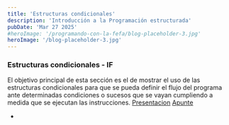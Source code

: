 ```yaml
---
title: 'Estructuras condicionales'
description: 'Introducción a la Programación estructurada'
pubDate: 'Mar 27 2025'
#heroImage: '/programando-con-la-fefa/blog-placeholder-3.jpg'
heroImage: '/blog-placeholder-3.jpg'
---
```


### Estructuras condicionales - IF
El objetivo principal de esta sección es el de mostrar el uso de las estructuras condicionales para que se pueda definir el flujo del programa ante determinadas condiciones o sucesos que se vayan cumpliendo a medida que se ejecutan las instrucciones. 
<a href="https://docs.google.com/presentation/d/1zV8UJOZD9_im26ojOXgirglkjbnNm7WTQrsHeiumIRc/" target="_blank">Presentacion</a>
<a href="https://docs.google.com/document/d/1bA8mvIVOObnsjZ5ylbnpBb6s5xxNl9U4SrGqoV7Uaj8/" target="_blank">Apunte</a>
- <a href="" target="_blank"></a>
